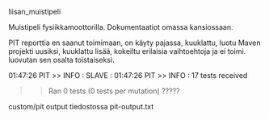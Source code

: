liisan_muistipeli

Muistipeli fysiikkamoottorilla.
Dokumentaatiot omassa kansiossaan.

PIT reporttia en saanut toimimaan, on käyty pajassa, kuuklattu, luotu Maven projekti uusiksi, kuuklattu lisää, kokeiltu erilaisia vaihtoehtoja ja ei toimi. luovutan sen osalta toistaiseksi.


01:47:26 PIT >> INFO : SLAVE : 01:47:26 PIT >> INFO : 17 tests received
>> Ran 0 tests (0 tests per mutation)   ?????

custom/pit output tiedostossa pit-output.txt
